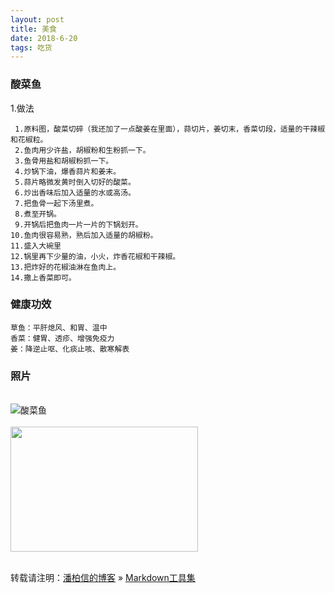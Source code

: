 ```yaml
---
layout: post
title: 美食
date: 2018-6-20 
tags: 吃货   
---
```



### 酸菜鱼
1.做法
```
 1.原料图，酸菜切碎（我还加了一点酸姜在里面），蒜切片，姜切末，香菜切段，适量的干辣椒和花椒粒。
 2.鱼肉用少许盐，胡椒粉和生粉抓一下。
 3.鱼骨用盐和胡椒粉抓一下。
 4.炒锅下油，爆香蒜片和姜末。
 5.蒜片略微发黄时倒入切好的酸菜。
 6.炒出香味后加入适量的水或高汤。
 7.把鱼骨一起下汤里煮。
 8.煮至开锅。
 9.开锅后把鱼肉一片一片的下锅划开。
10.鱼肉很容易熟，熟后加入适量的胡椒粉。
11.盛入大碗里
12.锅里再下少量的油，小火，炸香花椒和干辣椒。
13.把炸好的花椒油淋在鱼肉上。
14.撒上香菜即可。
```
### 健康功效
```
草鱼：平肝熄风、和胃、温中
香菜：健胃、透疹、增强免疫力
姜：降逆止呕、化痰止咳、散寒解表
```
### 照片

<br />

<img src="https://s3.cdn.xiangha.com/caipu/201205/2921/292135557646.jpg/NjAwX3J3MTcwN19jXzEtM19yYjEwMjdfcmJfMS04XzQwMA.webp" alt="酸菜鱼" style="opacity: 1;">

<br />

<img src="https://img02.sogoucdn.com/net/a/04/link?url=https%3A%2F%2Fi04piccdn.sogoucdn.com%2F29a7d0379d59b085&amp;appid=122" style="position: absolute; z-index: 1; display: none; width: 227.5px; height: 150px; left: 0px; top: 0px;">

<br />

<img class="img-hover" style="height:200px;width:300px;" src="https://i02piccdn.sogoucdn.com/2f26d82a23bd8922" onerror="imgOnError(this)" onload="imgOnLoad(this)">

<br />             

<br>

转载请注明：[潘柏信的博客](http://baixin) » [Markdown工具集](http://baixin.io/2016/11/markdownTool/)                   

